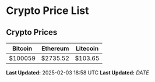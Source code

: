 # Crypto Price List

## Crypto Prices
| Bitcoin | Ethereum | Litecoin |
| ------- | -------- | -------- |
| $100059 | $2735.52 | $103.65 |
**Last Updated:** 2025-02-03 18:58 UTC
**Last Updated:** $DATE$
